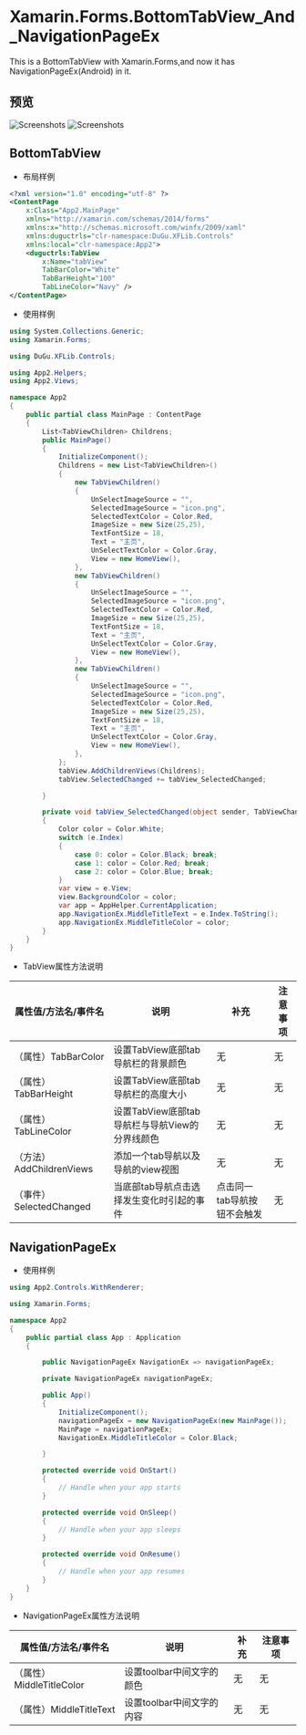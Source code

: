 # Xamarin.Forms.BottomTabView_And_NavigationPageEx
This is a BottomTabView with Xamarin.Forms,and now it has NavigationPageEx(Android) in it.

## 预览
![Screenshots](https://raw.githubusercontent.com/Peefy/Xamarin.Forms.BottomTabView/master/screenshots/tab1.png)
![Screenshots](https://raw.githubusercontent.com/Peefy/Xamarin.Forms.BottomTabView/master/screenshots/tab2.png)

## BottomTabView
- 布局样例
```xml
<?xml version="1.0" encoding="utf-8" ?>
<ContentPage
    x:Class="App2.MainPage"
    xmlns="http://xamarin.com/schemas/2014/forms"
    xmlns:x="http://schemas.microsoft.com/winfx/2009/xaml"
    xmlns:duguctrls="clr-namespace:DuGu.XFLib.Controls"
    xmlns:local="clr-namespace:App2">
    <duguctrls:TabView
        x:Name="tabView"
        TabBarColor="White"
        TabBarHeight="100"
        TabLineColor="Navy" />
</ContentPage>
```
- 使用样例
```c#
using System.Collections.Generic;
using Xamarin.Forms;

using DuGu.XFLib.Controls;

using App2.Helpers;
using App2.Views;

namespace App2
{
    public partial class MainPage : ContentPage
    {
        List<TabViewChildren> Childrens;
        public MainPage()
        {
            InitializeComponent();
            Childrens = new List<TabViewChildren>()
            {
                new TabViewChildren()
                {
                    UnSelectImageSource = "",
                    SelectedImageSource = "icon.png",
                    SelectedTextColor = Color.Red,
                    ImageSize = new Size(25,25),
                    TextFontSize = 18,
                    Text = "主页",
                    UnSelectTextColor = Color.Gray,
                    View = new HomeView(),
                },
                new TabViewChildren()
                {
                    UnSelectImageSource = "",
                    SelectedImageSource = "icon.png",
                    SelectedTextColor = Color.Red,
                    ImageSize = new Size(25,25),
                    TextFontSize = 18,
                    Text = "主页",
                    UnSelectTextColor = Color.Gray,
                    View = new HomeView(),
                },
                new TabViewChildren()
                {
                    UnSelectImageSource = "",
                    SelectedImageSource = "icon.png",
                    SelectedTextColor = Color.Red,
                    ImageSize = new Size(25,25),
                    TextFontSize = 18,
                    Text = "主页",
                    UnSelectTextColor = Color.Gray,
                    View = new HomeView(),
                },
            };
            tabView.AddChildrenViews(Childrens);
            tabView.SelectedChanged += tabView_SelectedChanged;

        }

        private void tabView_SelectedChanged(object sender, TabViewChangedEventArgs e)
        {
            Color color = Color.White;
            switch (e.Index)
            {
                case 0: color = Color.Black; break;
                case 1: color = Color.Red; break;
                case 2: color = Color.Blue; break;
            }
            var view = e.View;
            view.BackgroundColor = color;
            var app = AppHelper.CurrentApplication;
            app.NavigationEx.MiddleTitleText = e.Index.ToString();
            app.NavigationEx.MiddleTitleColor = color;
        }
    }
}
```
- TabView属性方法说明

属性值/方法名/事件名|说明|补充|注意事项
---|---|---|---
（属性）TabBarColor|设置TabView底部tab导航栏的背景颜色|无|无
（属性）TabBarHeight|设置TabView底部tab导航栏的高度大小|无|无
（属性）TabLineColor|设置TabView底部tab导航栏与导航View的分界线颜色|无|无
（方法）AddChildrenViews|添加一个tab导航以及导航的view视图|无|无
（事件）SelectedChanged|当底部tab导航点击选择发生变化时引起的事件|点击同一tab导航按钮不会触发|无

## NavigationPageEx
- 使用样例
```c#
using App2.Controls.WithRenderer;

using Xamarin.Forms;

namespace App2
{
    public partial class App : Application
    {

        public NavigationPageEx NavigationEx => navigationPageEx;

        private NavigationPageEx navigationPageEx; 

        public App()
        {
            InitializeComponent();
            navigationPageEx = new NavigationPageEx(new MainPage());
            MainPage = navigationPageEx;
            NavigationEx.MiddleTitleColor = Color.Black;

        }

        protected override void OnStart()
        {
            // Handle when your app starts
        }

        protected override void OnSleep()
        {
            // Handle when your app sleeps
        }

        protected override void OnResume()
        {
            // Handle when your app resumes
        }
    }
}
```
- NavigationPageEx属性方法说明

属性值/方法名/事件名|说明|补充|注意事项
---|---|---|---
（属性）MiddleTitleColor|设置toolbar中间文字的颜色|无|无
（属性）MiddleTitleText|设置toolbar中间文字的内容|无|无
